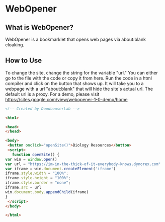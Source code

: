 # WebOpener

## What is WebOpener?

WebOpener is a bookmarklet that opens web pages via about:blank cloaking.

## How to Use

To change the site, change the string for the variable "url." You can either go to the file with the code or copy it from here. Run the code in a html compiler and click on the button that shows up. It will take you to a webpage with a url "about:blank" that will hide the site's actual url. The default url is a proxy. For a demo, please visit https://sites.google.com/view/webopener-1-0-demo/home
```html
<!-- Created by DoodoouserLab -->

<html>

<head>
</head>

<body>
 <button onclick="openSite()">Biology Resources</button>
 <script>
   function openSite() {
var win = window.open()
var url = "https://im-in-the-thick-of-it-everybody-knows.dynorex.com"
var iframe = win.document.createElement('iframe')
iframe.style.width = "100%";
iframe.style.height = "100%";
iframe.style.border = "none";
iframe.src = url
win.document.body.appendChild(iframe)
}
 </script>
</body>

</html>
```
